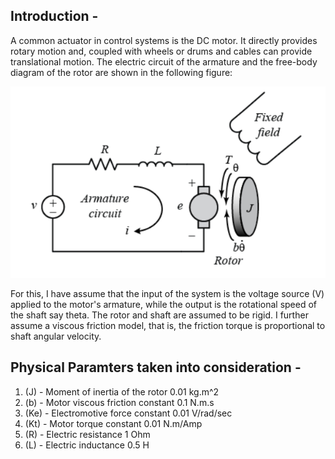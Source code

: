 ## Introduction - 
A common actuator in control systems is the DC motor. It directly provides rotary motion and, coupled with wheels or drums and cables can provide translational motion. The electric circuit of the armature and the free-body diagram of the rotor are shown in the following figure:

![image used](https://github.com/souvik0306/DC-Motor-speed-control-using-Simulink/blob/master/Armature.jpg?raw=true)

For this, I have assume that the input of the system is the voltage source (V) applied to the motor's armature, while the output is the rotational speed of the shaft say theta. The rotor and shaft are assumed to be rigid.  I further assume a viscous friction model, that is, the friction torque is proportional to shaft angular velocity.

## Physical Paramters taken into consideration - 
1) (J) - Moment of inertia of the rotor     0.01 kg.m^2
2) (b) - Motor viscous friction constant    0.1 N.m.s
3) (Ke) - Electromotive force constant       0.01 V/rad/sec
4) (Kt) - Motor torque constant              0.01 N.m/Amp
5) (R) - Electric resistance                1 Ohm
6) (L) - Electric inductance                0.5 H
